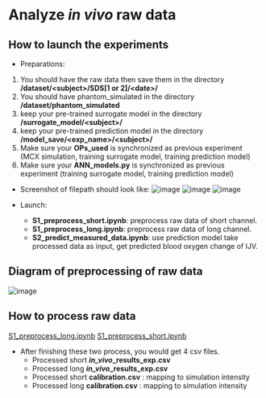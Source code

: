 Analyze *in vivo* raw data
===

## How to launch the experiments
- Preparations:  
1. You should have the raw data then save them in the directory **/dataset/\<subject>/SDS[1 or 2]/\<date>/**
2. You should have phantom_simulated in the directory **/dataset/phantom_simulated** 
3. keep your pre-trained surrogate model in the directory **/surrogate_model/\<subject>/**
4. keep your pre-trained prediction model in the directory **/model_save/\<exp_name>/\<subject>/**
5. Make sure your **OPs_used** is synchronized as previous experiment (MCX simulation, training surrogate model, training prediction model)
6. Make sure your **ANN_models.py** is synchronized as previous experiment (training surrogate model, training prediction model) 

- Screenshot of filepath should look like:
![image](https://hackmd.io/_uploads/rk3KbBD8a.png)
![image](https://hackmd.io/_uploads/BJ3cWrwIa.png)
![image](https://hackmd.io/_uploads/Hy9aWBD8a.png)


 
- Launch: 
    - **S1_preprocess_short.ipynb**: preprocess raw data of short channel.
    - **S1_preprocess_long.ipynb**: preprocess raw data of long channel.
    - **S2_predict_measured_data.ipynb**: use prediction model take processed data as input, get predicted blood oxygen change of IJV.



## Diagram of preprocessing of raw data
![image](https://hackmd.io/_uploads/Sk8z4zqNa.png)

## How to process raw data
[S1_preprocess_long.ipynb](https://github.com/ShawnSun1031/IJV-Project/blob/main/in_vivo_experiments/S1_preprocess_long.ipynb)
[S1_preprocess_short.ipynb](https://github.com/ShawnSun1031/IJV-Project/blob/main/in_vivo_experiments/S1_preprocess_short.ipynb)

* After finishing these two process, you would get 4 csv files. 
    * Processed short ***in_vivo*_results_exp.csv**
    * Processed long ***in_vivo*_results_exp.csv** 
    * Processed short **calibration.csv** : mapping to simulation intensity
    * Processed long **calibration.csv** : mapping to simulation intensity

